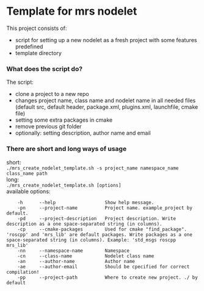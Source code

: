 # Template for mrs nodelet


This project consists of:
- script for setting up a new nodelet as a fresh project with some features predefined
- template directory

### What does the script do?
The script:
- clone a project to a new repo
- changes project name, class name and nodelet name in all needed files (default src, default header, package.xml, plugins.xml, launchfile, cmake file)
- setting some extra packages in cmake
- remove previous git folder
- optionally: setting description, author name and email

### There are short and long ways of usage
short: <br>
`./mrs_create_nodelet_template.sh -s project_name namespace_name class_name path` <br>
long: <br>
`./mrs_create_nodelet_template.sh [options]` <br>
available options: <br>
```[bash]
    -h      --help                  Show help message.
    -pn     --project-name          Project name. example_project by default.
    -pd     --project-description   Project description. Write description as a one space-separated string (in columns).
    -cp     --cmake-packages        Used for cmake "find_package". 'roscpp' and 'mrs_lib' are default packages. Write packages as a one space-separated string (in columns). Example: 'std_msgs roscpp mrs_lib'
    -nn     --namespace-name        Namespace
    -cn     --class-name            Nodelet class name
    -an     --author-name           Author name
    -ae     --author-email          Should be cpecified for correct compilation!
    -pp     --project-path          Where to create new project. ./ by default
```
